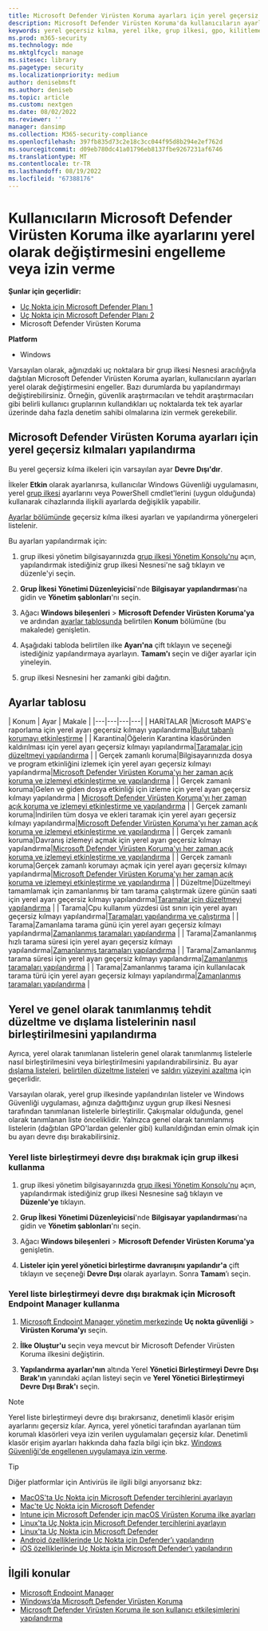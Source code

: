 ```yaml
---
title: Microsoft Defender Virüsten Koruma ayarları için yerel geçersiz kılmaları yapılandırma
description: Microsoft Defender Virüsten Koruma'da kullanıcıların ayarları yerel olarak değiştirmesini etkinleştirin veya devre dışı bırakın.
keywords: yerel geçersiz kılma, yerel ilke, grup ilkesi, gpo, kilitleme,birleştirme, listeler
ms.prod: m365-security
ms.technology: mde
ms.mktglfcycl: manage
ms.sitesec: library
ms.pagetype: security
ms.localizationpriority: medium
author: denisebmsft
ms.author: deniseb
ms.topic: article
ms.custom: nextgen
ms.date: 08/02/2022
ms.reviewer: ''
manager: dansimp
ms.collection: M365-security-compliance
ms.openlocfilehash: 397fb835d73c2e18c3cc044f95d8b294e2ef762d
ms.sourcegitcommit: d09eb780dc41a01796eb8137fbe9267231af6746
ms.translationtype: MT
ms.contentlocale: tr-TR
ms.lasthandoff: 08/19/2022
ms.locfileid: "67388176"
---
```

# <a name="prevent-or-allow-users-to-locally-modify-microsoft-defender-antivirus-policy-settings"></a>Kullanıcıların Microsoft Defender Virüsten Koruma ilke ayarlarını yerel olarak değiştirmesini engelleme veya izin verme


**Şunlar için geçerlidir:**

- [Uç Nokta için Microsoft Defender Planı 1](https://go.microsoft.com/fwlink/p/?linkid=2154037)
- [Uç Nokta için Microsoft Defender Planı 2](https://go.microsoft.com/fwlink/p/?linkid=2154037)
- Microsoft Defender Virüsten Koruma

**Platform**
- Windows

Varsayılan olarak, ağınızdaki uç noktalara bir grup ilkesi Nesnesi aracılığıyla dağıtılan Microsoft Defender Virüsten Koruma ayarları, kullanıcıların ayarları yerel olarak değiştirmesini engeller. Bazı durumlarda bu yapılandırmayı değiştirebilirsiniz. Örneğin, güvenlik araştırmacıları ve tehdit araştırmacıları gibi belirli kullanıcı gruplarının kullandıkları uç noktalarda tek tek ayarlar üzerinde daha fazla denetim sahibi olmalarına izin vermek gerekebilir.

## <a name="configure-local-overrides-for-microsoft-defender-antivirus-settings"></a>Microsoft Defender Virüsten Koruma ayarları için yerel geçersiz kılmaları yapılandırma

Bu yerel geçersiz kılma ilkeleri için varsayılan ayar **Devre Dışı'dır**.

İlkeler **Etkin** olarak ayarlanırsa, kullanıcılar Windows Güvenliği uygulamasını, yerel [grup ilkesi](microsoft-defender-security-center-antivirus.md) ayarlarını veya PowerShell cmdlet'lerini (uygun olduğunda) kullanarak cihazlarında ilişkili ayarlarda değişiklik yapabilir.

[Ayarlar bölümünde](#table-of-settings) geçersiz kılma ilkesi ayarları ve yapılandırma yönergeleri listelenir.

Bu ayarları yapılandırmak için:

1. grup ilkesi yönetim bilgisayarınızda [grup ilkesi Yönetim Konsolu'nu](/previous-versions/windows/it-pro/windows-server-2008-R2-and-2008/cc731212(v=ws.11)) açın, yapılandırmak istediğiniz grup ilkesi Nesnesi'ne sağ tıklayın ve düzenle'yi seçin.

2. **Grup İlkesi Yönetimi Düzenleyicisi**'nde **Bilgisayar yapılandırması**'na gidin ve **Yönetim şablonları**'nı seçin.

3. Ağacı **Windows bileşenleri** > **Microsoft Defender Virüsten Koruma'ya** ve ardından [ayarlar tablosunda](#table-of-settings) belirtilen **Konum** bölümüne (bu makalede) genişletin.

4. Aşağıdaki tabloda belirtilen ilke **Ayarı'na** çift tıklayın ve seçeneği istediğiniz yapılandırmaya ayarlayın. **Tamam'ı** seçin ve diğer ayarlar için yineleyin.

5. grup ilkesi Nesnesini her zamanki gibi dağıtın.

## <a name="table-of-settings"></a>Ayarlar tablosu

| Konum | Ayar | Makale |
|---|---|---|---|
| HARİTALAR |Microsoft MAPS'e raporlama için yerel ayarı geçersiz kılmayı yapılandırma|[Bulut tabanlı korumayı etkinleştirme](enable-cloud-protection-microsoft-defender-antivirus.md) |
| Karantina|Öğelerin Karantina klasöründen kaldırılması için yerel ayarı geçersiz kılmayı yapılandırma|[Taramalar için düzeltmeyi yapılandırma](configure-remediation-microsoft-defender-antivirus.md) |
| Gerçek zamanlı koruma|Bilgisayarınızda dosya ve program etkinliğini izlemek için yerel ayarı geçersiz kılmayı yapılandırma|[Microsoft Defender Virüsten Koruma'yı her zaman açık koruma ve izlemeyi etkinleştirme ve yapılandırma](configure-real-time-protection-microsoft-defender-antivirus.md) |
| Gerçek zamanlı koruma|Gelen ve giden dosya etkinliği için izleme için yerel ayarı geçersiz kılmayı yapılandırma | [Microsoft Defender Virüsten Koruma'yı her zaman açık koruma ve izlemeyi etkinleştirme ve yapılandırma](configure-real-time-protection-microsoft-defender-antivirus.md) |
| Gerçek zamanlı koruma|İndirilen tüm dosya ve ekleri taramak için yerel ayarı geçersiz kılmayı yapılandırma|[Microsoft Defender Virüsten Koruma'yı her zaman açık koruma ve izlemeyi etkinleştirme ve yapılandırma](configure-real-time-protection-microsoft-defender-antivirus.md) |
| Gerçek zamanlı koruma|Davranış izlemeyi açmak için yerel ayarı geçersiz kılmayı yapılandırma|[Microsoft Defender Virüsten Koruma'yı her zaman açık koruma ve izlemeyi etkinleştirme ve yapılandırma](configure-real-time-protection-microsoft-defender-antivirus.md) |
| Gerçek zamanlı koruma|Gerçek zamanlı korumayı açmak için yerel ayarı geçersiz kılmayı yapılandırma|[Microsoft Defender Virüsten Koruma'yı her zaman açık koruma ve izlemeyi etkinleştirme ve yapılandırma](configure-real-time-protection-microsoft-defender-antivirus.md) |
| Düzeltme|Düzeltmeyi tamamlamak için zamanlanmış bir tam tarama çalıştırmak üzere günün saati için yerel ayarı geçersiz kılmayı yapılandırma|[Taramalar için düzeltmeyi yapılandırma](configure-remediation-microsoft-defender-antivirus.md) |
| Tarama|Cpu kullanım yüzdesi üst sınırı için yerel ayarı geçersiz kılmayı yapılandırma|[Taramaları yapılandırma ve çalıştırma](run-scan-microsoft-defender-antivirus.md) |
| Tarama|Zamanlama tarama günü için yerel ayarı geçersiz kılmayı yapılandırma|[Zamanlanmış taramaları yapılandırma](scheduled-catch-up-scans-microsoft-defender-antivirus.md) |
| Tarama|Zamanlanmış hızlı tarama süresi için yerel ayarı geçersiz kılmayı yapılandırma|[Zamanlanmış taramaları yapılandırma](scheduled-catch-up-scans-microsoft-defender-antivirus.md) |
| Tarama|Zamanlanmış tarama süresi için yerel ayarı geçersiz kılmayı yapılandırma|[Zamanlanmış taramaları yapılandırma](scheduled-catch-up-scans-microsoft-defender-antivirus.md) |
| Tarama|Zamanlanmış tarama için kullanılacak tarama türü için yerel ayarı geçersiz kılmayı yapılandırma|[Zamanlanmış taramaları yapılandırma](scheduled-catch-up-scans-microsoft-defender-antivirus.md) |

<a id="merge-lists"></a>

## <a name="configure-how-locally-and-globally-defined-threat-remediation-and-exclusions-lists-are-merged"></a>Yerel ve genel olarak tanımlanmış tehdit düzeltme ve dışlama listelerinin nasıl birleştirilmesini yapılandırma

Ayrıca, yerel olarak tanımlanan listelerin genel olarak tanımlanmış listelerle nasıl birleştirilmesini veya birleştirilmesini yapılandırabilirsiniz. Bu ayar [dışlama listeleri](configure-exclusions-microsoft-defender-antivirus.md), [belirtilen düzeltme listeleri](configure-remediation-microsoft-defender-antivirus.md) ve [saldırı yüzeyini azaltma](/windows/security/threat-protection/microsoft-defender-atp/attack-surface-reduction) için geçerlidir.

Varsayılan olarak, yerel grup ilkesinde yapılandırılan listeler ve Windows Güvenliği uygulaması, ağınıza dağıttığınız uygun grup ilkesi Nesnesi tarafından tanımlanan listelerle birleştirilir. Çakışmalar olduğunda, genel olarak tanımlanan liste önceliklidir. Yalnızca genel olarak tanımlanmış listelerin (dağıtılan GPO'lardan gelenler gibi) kullanıldığından emin olmak için bu ayarı devre dışı bırakabilirsiniz.

### <a name="use-group-policy-to-disable-local-list-merging"></a>Yerel liste birleştirmeyi devre dışı bırakmak için grup ilkesi kullanma

1. grup ilkesi yönetim bilgisayarınızda [grup ilkesi Yönetim Konsolu'nu](/previous-versions/windows/it-pro/windows-server-2008-R2-and-2008/cc731212(v=ws.11)) açın, yapılandırmak istediğiniz grup ilkesi Nesnesine sağ tıklayın ve **Düzenle'ye** tıklayın.

2. **Grup İlkesi Yönetimi Düzenleyicisi**'nde **Bilgisayar yapılandırması**'na gidin ve **Yönetim şablonları**'nı seçin.

3. Ağacı **Windows bileşenleri** > **Microsoft Defender Virüsten Koruma'ya** genişletin.

4. **Listeler için yerel yönetici birleştirme davranışını yapılandır'a** çift tıklayın ve seçeneği **Devre Dışı** olarak ayarlayın. Sonra **Tamam**’ı seçin.

### <a name="use-microsoft-endpoint-manager-to-disable-local-list-merging"></a>Yerel liste birleştirmeyi devre dışı bırakmak için Microsoft Endpoint Manager kullanma

1. [Microsoft Endpoint Manager yönetim merkezinde](https://endpoint.microsoft.com) **Uç nokta güvenliği** > **Virüsten Koruma'yı** seçin.

2. **İlke Oluştur'u** seçin veya mevcut bir Microsoft Defender Virüsten Koruma ilkesini değiştirin.

3. **Yapılandırma ayarları'nın** altında Yerel **Yönetici Birleştirmeyi Devre Dışı Bırak'ın** yanındaki açılan listeyi seçin ve **Yerel Yönetici Birleştirmeyi Devre Dışı Bırak'ı** seçin.

> [!NOTE]
> Yerel liste birleştirmeyi devre dışı bırakırsanız, denetimli klasör erişim ayarlarını geçersiz kılar. Ayrıca, yerel yönetici tarafından ayarlanan tüm korumalı klasörleri veya izin verilen uygulamaları geçersiz kılar. Denetimli klasör erişim ayarları hakkında daha fazla bilgi için bkz. [Windows Güvenliği'de engellenen uygulamaya izin verme](https://support.microsoft.com/help/4046851/windows-10-allow-blocked-app-windows-security).

> [!TIP]
> Diğer platformlar için Antivirüs ile ilgili bilgi arıyorsanız bkz:
> - [MacOS'ta Uç Nokta için Microsoft Defender tercihlerini ayarlayın](mac-preferences.md)
> - [Mac'te Uç Nokta için Microsoft Defender](microsoft-defender-endpoint-mac.md)
> - [Intune için Microsoft Defender için macOS Virüsten Koruma ilke ayarları](/mem/intune/protect/antivirus-microsoft-defender-settings-macos)
> - [Linux'ta Uç Nokta için Microsoft Defender tercihlerini ayarlayın](linux-preferences.md)
> - [Linux'ta Uç Nokta için Microsoft Defender](microsoft-defender-endpoint-linux.md)
> - [Android özelliklerinde Uç Nokta için Defender’ı yapılandırın](android-configure.md)
> - [iOS özelliklerinde Uç Nokta için Microsoft Defender’ı yapılandırın](ios-configure-features.md)

## <a name="related-topics"></a>İlgili konular

- [Microsoft Endpoint Manager](/mem/endpoint-manager-overview)
- [Windows’da Microsoft Defender Virüsten Koruma](microsoft-defender-antivirus-in-windows-10.md)
- [Microsoft Defender Virüsten Koruma ile son kullanıcı etkileşimlerini yapılandırma](configure-end-user-interaction-microsoft-defender-antivirus.md)

